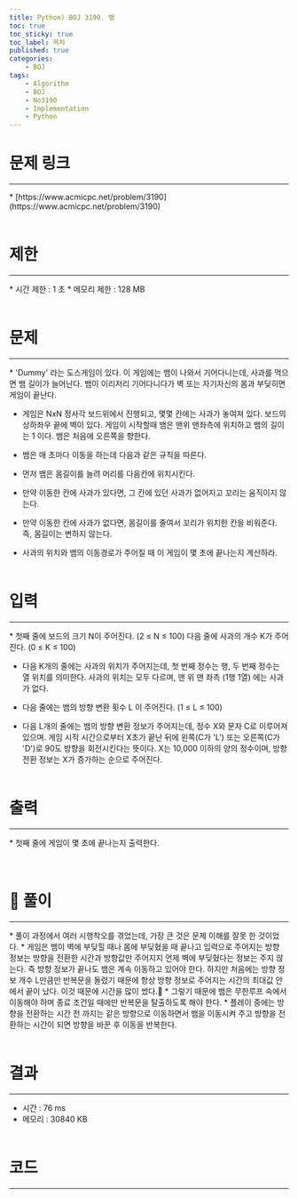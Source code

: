 ```yaml
---
title: Python) BOJ 3190. 뱀
toc: true
toc_sticky: true
toc_label: 목차
published: true
categories:
    - BOJ
tags:
    - Algorithm
    - BOJ
    - No3190
    - Implementation
    - Python
---
```


# 문제 링크
<hr>
* [https://www.acmicpc.net/problem/3190](https://www.acmicpc.net/problem/3190)<br><br>
 
# 제한
<hr>
* 시간 제한 : 1 초
* 메모리 제한 : 128 MB<br><br>

# 문제
<hr>
*  'Dummy' 라는 도스게임이 있다. 이 게임에는 뱀이 나와서 기어다니는데, 사과를 먹으면 뱀 길이가 늘어난다. 뱀이 이리저리 기어다니다가 벽 또는 자기자신의 몸과 부딪히면 게임이 끝난다.

* 게임은 NxN 정사각 보드위에서 진행되고, 몇몇 칸에는 사과가 놓여져 있다. 보드의 상하좌우 끝에 벽이 있다. 게임이 시작할때 뱀은 맨위 맨좌측에 위치하고 뱀의 길이는 1 이다. 뱀은 처음에 오른쪽을 향한다.

* 뱀은 매 초마다 이동을 하는데 다음과 같은 규칙을 따른다.

* 먼저 뱀은 몸길이를 늘려 머리를 다음칸에 위치시킨다.
* 만약 이동한 칸에 사과가 있다면, 그 칸에 있던 사과가 없어지고 꼬리는 움직이지 않는다.
* 만약 이동한 칸에 사과가 없다면, 몸길이를 줄여서 꼬리가 위치한 칸을 비워준다. 즉, 몸길이는 변하지 않는다.
* 사과의 위치와 뱀의 이동경로가 주어질 때 이 게임이 몇 초에 끝나는지 계산하라.<br><br>

# 입력
<hr>
* 첫째 줄에 보드의 크기 N이 주어진다. (2 ≤ N ≤ 100) 다음 줄에 사과의 개수 K가 주어진다. (0 ≤ K ≤ 100)

* 다음 K개의 줄에는 사과의 위치가 주어지는데, 첫 번째 정수는 행, 두 번째 정수는 열 위치를 의미한다. 사과의 위치는 모두 다르며, 맨 위 맨 좌측 (1행 1열) 에는 사과가 없다.

* 다음 줄에는 뱀의 방향 변환 횟수 L 이 주어진다. (1 ≤ L ≤ 100)

* 다음 L개의 줄에는 뱀의 방향 변환 정보가 주어지는데,  정수 X와 문자 C로 이루어져 있으며. 게임 시작 시간으로부터 X초가 끝난 뒤에 왼쪽(C가 'L') 또는 오른쪽(C가 'D')로 90도 방향을 회전시킨다는 뜻이다. X는 10,000 이하의 양의 정수이며, 방향 전환 정보는 X가 증가하는 순으로 주어진다.<br><br>

# 출력
<hr>
* 첫째 줄에 게임이 몇 초에 끝나는지 출력한다.<br><br><br>

# 👀 풀이
<hr>
* 풀이 과정에서 여러 시행착오를 겪었는데, 가장 큰 것은 문제 이해를 잘못 한 것이었다.
* 게임은 뱀이 벽에 부딪힐 때나 몸에 부딪혔을 때 끝나고 입력으로 주어지는 방향 정보는 방향을 전환한 시간과 방향값만 주어지지 언제 벽에 부딪혔다는 정보는 주지 않는다. 즉 방향 정보가 끝나도 뱀은 계속 이동하고 있어야 한다. 하지만 처음에는 방향 정보 개수 L만큼만 반복문을 돌렸기 때문에 항상 방향 정보로 주어지는 시간의 최대값 안에서 끝이 났다. 이것 때문에 시간을 많이 썼다.🥲
* 그렇기 때문에 뱀은 무한루프 속에서 이동해야 하며 종료 조건일 때에만 반복문을 탈출하도록 해야 한다.
* 플레이 중에는 방향을 전환하는 시간 전 까지는 같은 방향으로 이동하면서 뱀을 이동시켜 주고 방향을 전환하는 시간이 되면 방향을 바꾼 후 이동을 반복한다.<br><br>
 
# 결과 
<hr>

 * 시간 : 76 ms
 * 메모리 : 30840 KB<br><br>
 
# 코드
<hr>

<script src="https://gist.github.com/miro7923/aa45bd78334e8ccf535592895bad133a.js"></script>
